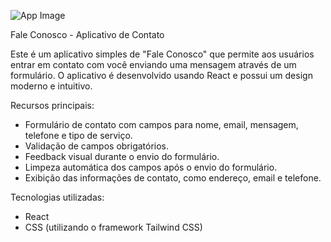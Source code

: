 ![App Image](formulario-contato/public/form-image.png)

Fale Conosco - Aplicativo de Contato

Este é um aplicativo simples de "Fale Conosco" que permite aos usuários entrar em contato com você enviando uma mensagem através de um formulário. O aplicativo é desenvolvido usando React e possui um design moderno e intuitivo.

Recursos principais:
- Formulário de contato com campos para nome, email, mensagem, telefone e tipo de serviço.
- Validação de campos obrigatórios.
- Feedback visual durante o envio do formulário.
- Limpeza automática dos campos após o envio do formulário.
- Exibição das informações de contato, como endereço, email e telefone.

Tecnologias utilizadas:
- React
- CSS (utilizando o framework Tailwind CSS)


